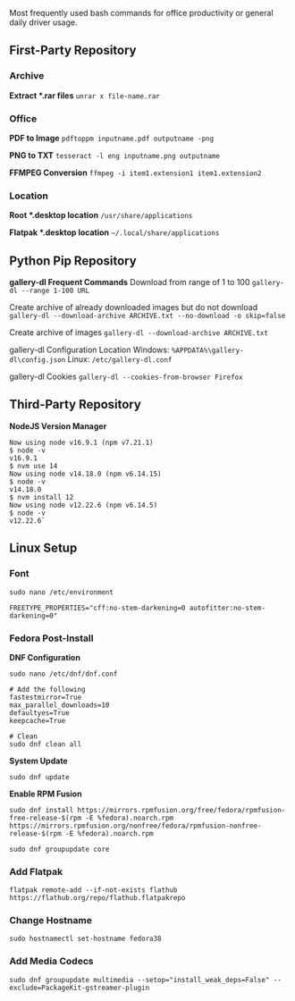 Most frequently used bash commands for office productivity or general daily driver usage.

## First-Party Repository
### Archive
**Extract \*.rar files**
`unrar x file-name.rar`

### Office
**PDF to Image**
`pdftoppm inputname.pdf outputname -png`

**PNG to TXT**
`tesseract -l eng inputname.png outputname  `

**FFMPEG Conversion**
`ffmpeg -i item1.extension1 item1.extension2`
### Location
**Root \*.desktop location**
`/usr/share/applications`

**Flatpak \*.desktop location**
`~/.local/share/applications`

## Python Pip Repository
**gallery-dl Frequent Commands**
Download from range of 1 to 100
`gallery-dl --range 1-100 URL`

Create archive of already downloaded images but do not download
`gallery-dl --download-archive ARCHIVE.txt --no-download -o skip=false  `

Create archive of images
`gallery-dl --download-archive ARCHIVE.txt`

gallery-dl Configuration Location
Windows: `%APPDATA%\gallery-dl\config.json`
Linux: `/etc/gallery-dl.conf`

gallery-dl Cookies
`gallery-dl --cookies-from-browser Firefox`

## Third-Party Repository
**NodeJS Version Manager**
```$ nvm use 16
Now using node v16.9.1 (npm v7.21.1)
$ node -v
v16.9.1
$ nvm use 14
Now using node v14.18.0 (npm v6.14.15)
$ node -v
v14.18.0
$ nvm install 12
Now using node v12.22.6 (npm v6.14.5)
$ node -v
v12.22.6`
```

## Linux Setup
### Font
```
sudo nano /etc/environment

FREETYPE_PROPERTIES="cff:no-stem-darkening=0 autofitter:no-stem-darkening=0"
```

### Fedora Post-Install
**DNF Configuration**
```
sudo nano /etc/dnf/dnf.conf

# Add the following
fastestmirror=True
max_parallel_downloads=10
defaultyes=True
keepcache=True

# Clean
sudo dnf clean all
```

**System Update**
```
sudo dnf update
```

**Enable RPM Fusion**
```
sudo dnf install https://mirrors.rpmfusion.org/free/fedora/rpmfusion-free-release-$(rpm -E %fedora).noarch.rpm https://mirrors.rpmfusion.org/nonfree/fedora/rpmfusion-nonfree-release-$(rpm -E %fedora).noarch.rpm

sudo dnf groupupdate core
```

### Add Flatpak
```
flatpak remote-add --if-not-exists flathub https://flathub.org/repo/flathub.flatpakrepo
```

### Change Hostname
```
sudo hostnamectl set-hostname fedora38
```

### Add Media Codecs
```
sudo dnf groupupdate multimedia --setop="install_weak_deps=False" --exclude=PackageKit-gstreamer-plugin
```

